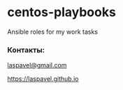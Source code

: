 # centos-playbooks

Ansible roles for my work tasks

### Контакты:

laspavel@gmail.com

https://laspavel.github.io

